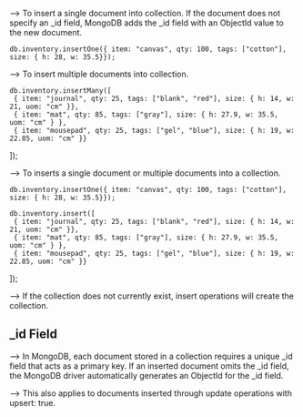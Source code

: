 --> To insert a single document into collection. If the document does not 
    specify an _id field, MongoDB adds the _id field with an ObjectId value to the new document.

    db.inventory.insertOne({ item: "canvas", qty: 100, tags: ["cotton"], size: { h: 28, w: 35.5}});


--> To insert multiple documents into collection.

    db.inventory.insertMany([
     { item: "journal", qty: 25, tags: ["blank", "red"], size: { h: 14, w: 21, uom: "cm" }},
     { item: "mat", qty: 85, tags: ["gray"], size: { h: 27.9, w: 35.5, uom: "cm" } },
     { item: "mousepad", qty: 25, tags: ["gel", "blue"], size: { h: 19, w: 22.85, uom: "cm" }}
   ]);

--> To inserts a single document or multiple documents into a collection.

    db.inventory.insertOne({ item: "canvas", qty: 100, tags: ["cotton"], size: { h: 28, w: 35.5}});

    db.inventory.insert([
     { item: "journal", qty: 25, tags: ["blank", "red"], size: { h: 14, w: 21, uom: "cm" }},
     { item: "mat", qty: 85, tags: ["gray"], size: { h: 27.9, w: 35.5, uom: "cm" } },
     { item: "mousepad", qty: 25, tags: ["gel", "blue"], size: { h: 19, w: 22.85, uom: "cm" }}
   ]);
   
--> If the collection does not currently exist, insert operations will create the collection.


_id Field
------------------------------------------------------------------------------------------------------
--> In MongoDB, each document stored in a collection requires a unique _id field that acts as a 
    primary key.
    If an inserted document omits the _id field, the MongoDB driver automatically generates an ObjectId 
    for the _id field.

--> This also applies to documents inserted through update operations with upsert: true.
